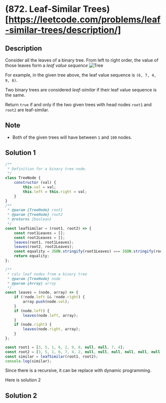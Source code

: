 # (872. Leaf-Similar Trees)[https://leetcode.com/problems/leaf-similar-trees/description/]

## Description
Consider all the leaves of a binary tree. From left to right order, the value of those leaves form a *leaf value sequence*
![Tree](http://pc97r6al4.bkt.clouddn.com/tree.png)

For example, in the given tree above, the leaf value sequence is `(6, 7, 4, 9, 8)`.  

Two binary trees are considered *leaf-similar* if their leaf value sequence is the same.  

Return `true` if and only if the two given trees with head nodes `root1` and `root2` are leaf-similar.  

## Note
- Both of the given trees will have between `1` and `100` nodes. 

## Solution 1
```javascript
/**
 * Definition for a binary tree node.
 */
class TreeNode {
	constructor (val) {
		this.val = val;
		this.left = this.right = val;
	}
}
/**
 * @param {TreeNode} root1
 * @param {TreeNode} root2
 * @returns {boolean}
 */
const leafSimilar = (root1, root2) => {
	const root1Leaves = [];
	const root2Leaves = [];
	leaves(root1, root1Leaves);
	leaves(root2, root2Leaves);
	const equality = JSON.stringify(root1Leaves) === JSON.stringify(root2Leaves);
	return equality;
};

/**
 * calc leaf nodes from a binary tree
 * @param {TreeNode} node
 * @param {Array} array
 */
const leaves = (node, array) => {
	if (!node.left && !node.right) {
		array.push(node.val);
	}
	if (node.left) {
		leaves(node.left, array);
	}
	if (node.right) {
		leaves(node.right, array);
	}
};

const root1 = [3, 5, 1, 6, 2, 9, 8, null, null, 7, 4];
const root2 = [3, 5, 1, 6, 7, 4, 2, null, null, null, null, null, null, 9, 8];
const similar = leafSimilar(root1, root2);
console.log(similar);
```

Since there is a recursive, it can be replace with dynamic programming.  

Here is solution 2  

## Solution 2
```javascript

```
